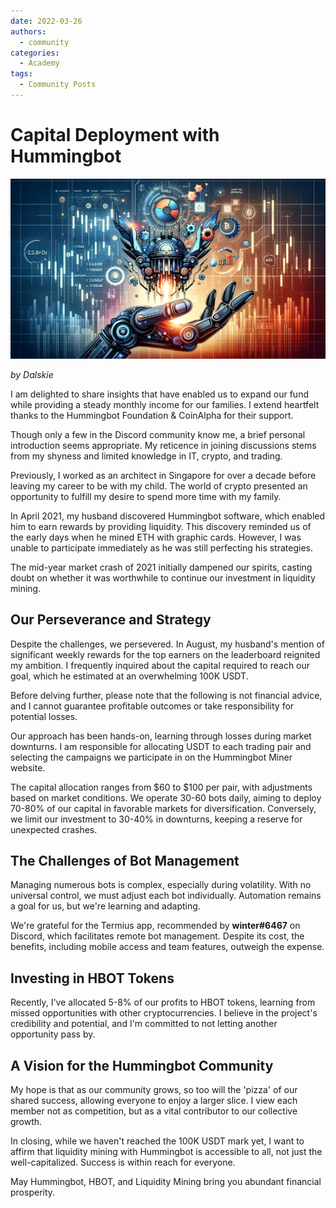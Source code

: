 ```yaml
---
date: 2022-03-26
authors:
  - community
categories:
  - Academy
tags:
  - Community Posts
---
```


# Capital Deployment with Hummingbot

![Alt text](cover.webp)

*by Dalskie*

I am delighted to share insights that have enabled us to expand our fund while providing a steady monthly income for our families. I extend heartfelt thanks to the Hummingbot Foundation & CoinAlpha for their support.

Though only a few in the Discord community know me, a brief personal introduction seems appropriate. My reticence in joining discussions stems from my shyness and limited knowledge in IT, crypto, and trading.

Previously, I worked as an architect in Singapore for over a decade before leaving my career to be with my child. The world of crypto presented an opportunity to fulfill my desire to spend more time with my family.

In April 2021, my husband discovered Hummingbot software, which enabled him to earn rewards by providing liquidity. This discovery reminded us of the early days when he mined ETH with graphic cards. However, I was unable to participate immediately as he was still perfecting his strategies.

The mid-year market crash of 2021 initially dampened our spirits, casting doubt on whether it was worthwhile to continue our investment in liquidity mining.

<!-- more -->

## Our Perseverance and Strategy

Despite the challenges, we persevered. In August, my husband's mention of significant weekly rewards for the top earners on the leaderboard reignited my ambition. I frequently inquired about the capital required to reach our goal, which he estimated at an overwhelming 100K USDT.

Before delving further, please note that the following is not financial advice, and I cannot guarantee profitable outcomes or take responsibility for potential losses.

Our approach has been hands-on, learning through losses during market downturns. I am responsible for allocating USDT to each trading pair and selecting the campaigns we participate in on the Hummingbot Miner website.

The capital allocation ranges from $60 to $100 per pair, with adjustments based on market conditions. We operate 30-60 bots daily, aiming to deploy 70-80% of our capital in favorable markets for diversification. Conversely, we limit our investment to 30-40% in downturns, keeping a reserve for unexpected crashes.

## The Challenges of Bot Management

Managing numerous bots is complex, especially during volatility. With no universal control, we must adjust each bot individually. Automation remains a goal for us, but we're learning and adapting.

We're grateful for the Termius app, recommended by **winter#6467** on Discord, which facilitates remote bot management. Despite its cost, the benefits, including mobile access and team features, outweigh the expense.

## Investing in HBOT Tokens

Recently, I've allocated 5-8% of our profits to HBOT tokens, learning from missed opportunities with other cryptocurrencies. I believe in the project's credibility and potential, and I'm committed to not letting another opportunity pass by.

## A Vision for the Hummingbot Community

My hope is that as our community grows, so too will the 'pizza' of our shared success, allowing everyone to enjoy a larger slice. I view each member not as competition, but as a vital contributor to our collective growth.

In closing, while we haven't reached the 100K USDT mark yet, I want to affirm that liquidity mining with Hummingbot is accessible to all, not just the well-capitalized. Success is within reach for everyone.

May Hummingbot, HBOT, and Liquidity Mining bring you abundant financial prosperity.

